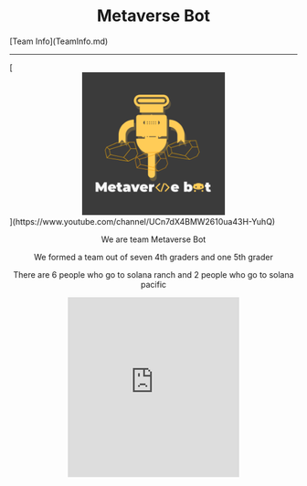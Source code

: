 <center><h1>Metaverse Bot</h1></center>
[Team Info](TeamInfo.md)
<hr/>
[<center><img src="MetaverseBot_logo_byCharlie.PNG" width="250" height="250"></center>](https://www.youtube.com/channel/UCn7dX4BMW2610ua43H-YuhQ)
<center>
<p>We are team Metaverse Bot</p>
<p>We formed a team out of seven 4th graders and one 5th grader</p>
<p>There are 6 people who go to solana ranch and 2 people who go to solana pacific</p>
</center>
<center><iframe width="300" height="315" src="https://www.youtube.com/embed/g2SN1gRJGlE" title="YouTube video player" frameborder="0" allow="accelerometer; autoplay; clipboard-write; encrypted-media; gyroscope; picture-in-picture" allowfullscreen></iframe></center>

